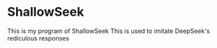 # ShallowSeek
This is my program of ShallowSeek
This is used to imitate DeepSeek's rediculous responses